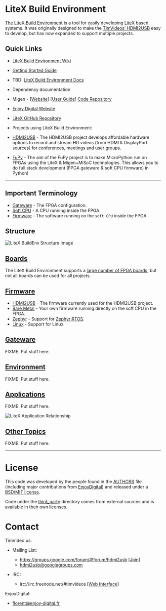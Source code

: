 # LiteX Build Environment

[The LiteX Build Environment](https://github.com/timvideos/litex-buildenv)
is a tool for easily developing
[LiteX](https://github.com/enjoy-digital/litex) based systems. It was
originally designed to make the [TimVideos' HDMI2USB](https://hdmi2usb.tv) easy
to develop, but has now expanded to support multiple projects.

## Quick Links

 * [LiteX Build Environment Wiki](https://github.com/timvideos/litex-buildenv/wiki)
 * [Getting Started Guide](https://github.com/timvideos/litex-buildenv/wiki/Getting-Started)

 * TBD: [LiteX Build Environment Docs](https://litex-buildenv.readthedocs.io)

 * Dependency documentation
  * Migen - [[Website](http://m-labs.hk/migen/index.html)] [[User Guide](http://m-labs.hk/migen/manual/)] [Code Repository](https://github.com/m-labs/migen)
  * [Enjoy Digital Website](http://www.enjoy-digital.fr/)
  * [LiteX GitHub Repository](https://github.com/enjoy-digital/litex)

 * Projects using LiteX Build Environment:
  * [HDMI2USB](http://hdmi2usb.tv/) - The HDMI2USB project develops affordable hardware options to record and stream HD videos (from HDMI & DisplayPort sources) for conferences, meetings and user groups.
  * [FuPy](https://fupy.github.io) - The aim of the FuPy project is to make MicroPython run on FPGAs using the LiteX & Migen+MiSoC technologies. This allows you to do full stack development (FPGA gateware & soft CPU firmware) in Python!

---

## Important Terminology

 * [Gateware](https://github.com/litex-buildenv/wiki/Gateware) - The FPGA configuration.
 * [Soft CPU](https://github.com/litex-buildenv/wiki/Soft-CPU) - A CPU running inside the FPGA.
 * [Firmware](https://github.com/litex-buildenv/wiki/Firmware) - The software running on the `soft CPU` inside the FPGA.

## Structure

![LiteX BuildEnv Structure Image](https://docs.google.com/drawings/d/e/2PACX-1vTfB_DQ3PXJWKrERnzkGoWdKsTfuI3Kk-9rF1oBDB8NM44qZefU_O_H7rdNoN5cIWZmqzfIm1ftz52B/pub?w=419&h=485)

## [Boards](https://github.com/litex-buildenv/wiki/Boards)

The LiteX Build Environment supports a
[large number of FPGA boards](https://github.com/litex-buildenv/wiki/Boards),
but not all boards can be used for all projects.

## [Firmware](https://github.com/litex-buildenv/wiki/Firmware)

 * [HDMI2USB](https://github.com/litex-buildenv/wiki/HDMI2USB) - The firmware currently used for the HDMI2USB project.
 * [Bare Metal](https://github.com/litex-buildenv/wiki/Bare-Metal) - Your own firmware running directly on the soft CPU in the FPGA.
 * [Zephyr](https://github.com/litex-buildenv/wiki/Zephyr) - Support for [Zephyr RTOS](https://www.zephyrproject.org/).
 * [Linux](https://github.com/litex-buildenv/wiki/Linux) - Support for Linux.

## [Gateware](https://github.com/litex-buildenv/wiki/Gateware)

FIXME: Put stuff here.

## [Environment](https://github.com/litex-buildenv/wiki/Environment)

FIXME: Put stuff here.

## [Applications](https://github.com/litex-buildenv/wiki/Applications)

FIXME: Put stuff here.

![LiteX Application Relationship](https://docs.google.com/drawings/d/e/2PACX-1vTLVQXwkH3p5ZvN-7nIMxRXOyFEsg2x5_yrd3wREw3vaWr3Mc-_P7kfTbeQ--BN0k5VjQgxHchliyno/pub?w=1398&h=838)

## [Other Topics](https://github.com/litex-buildenv/wiki/Other-Topics)

FIXME: Put stuff here.

---

# License

This code was developed by the people found in the [AUTHORS](AUTHORS) file
(including major contributions from [EnjoyDigital](http://enjoy-digital.fr))
and released under a [BSD/MIT license](LICENSE).

Code under the [third_party](third_party/) directory comes from external
sources and is available in their own licenses.

# Contact

TimVideo.us:

 * Mailing List:
   * https://groups.google.com/forum/#!forum/hdmi2usb
     [[Join](https://groups.google.com/forum/#!forum/hdmi2usb/join)]
   * hdmi2usb@googlegroups.com

 * IRC:
   * irc://irc.freenode.net/#timvideos
     [[Web Interface](http://webchat.freenode.net/?channels=timvideos)]

EnjoyDigital:
 * florent@enjoy-digital.fr

